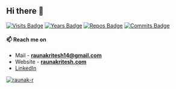 ## Hi there 👋

[![Visits Badge](https://badges.pufler.dev/visits/raunak-r/raunak-r)](https://badges.pufler.dev)
[![Years Badge](https://badges.pufler.dev/years/raunak-r)](https://badges.pufler.dev)
[![Repos Badge](https://badges.pufler.dev/repos/raunak-r)](https://badges.pufler.dev)
[![Commits Badge](https://badges.pufler.dev/commits/all/raunak-r)](https://badges.pufler.dev)

#### 📫 Reach me on 
- Mail - **raunakritesh14@gmail.com** 
- Website - [**raunakritesh.com**](https://www.raunakritesh.com/)
- [LinkedIn](https://www.linkedin.com/in/raunak-ritesh-329950146/)

<a href="https://github.com/anuraghazra/github-readme-stats">
  <img align="center" src="https://github-readme-stats.vercel.app/api?username=raunak-r&count_private=true&show_icons=true&include_all_commits=true&custom_title=Raunak%27s%20Github%20Stats" alt="raunak-r" />
</a>
